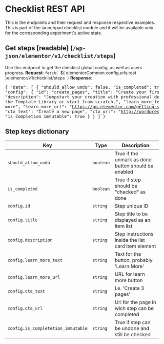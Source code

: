 # Checklist REST API

This is the endpoints and their request and response respective examples. This is part of the launchpad checklist module and it will be available only for the corresponding experiment's active state.

## Get steps [readable] (`/wp-json/elementor/v1/checklist/steps`)

Use this endpoint to get the checklist global config, as well as users progress.
**Request**: `fetch( `${ elementorCommon.config.urls.rest }elementor/v1/checklist/steps` )`
**Response**: <pre>{
"data": [ {
"should_allow_undo": false,
"is_completed": true,
"config": {
"id": "create_pages",
"title": "Create your first 3 pages",
"description": "Jumpstart your creation with professional designs from the Template Library or start from scratch.",
"learn_more_text": "Learn more",
"learn_more_url": "https://go.elementor.com/getting-started-with-elementor/",
"cta_text": "Create a new page",
"cta_url": "http://wordpress-dev.local/wp-admin/edit.php?action=elementor_new_post&post_type=page&_wpnonce=b68e0a348f",
"is_completion_immutable": true } } ]
}</pre>		

## Step keys dictionary

| Key       		        		  | Type		|Description										 |
|------------------------------------|-------------|----------------------------------------------------|
| `should_allow_undo`                | `boolean`	|True if the unmark as done button should be enabled |
| `is_completed`                     | `boolean`	|True if step should be "checked" as done			 |
| `config.id`						  | `string`	|Step unique ID										 |
| `config.title`					  | `string`	|Step title to be displayed as an item list			 |
| `config.description`				  | `string`	|Step instructions inside the list card item element |
| `config.learn_more_text`			  | `string`	|Text for the button, probably 'Learn More'			 |
| `config.learn_more_url`			  | `string`	|URL for learn more button							 |
| `config.cta_text`				  | `string`	|I.e. 'Create 3 pages'								 |
| `config.cta_url`					  | `string`	|Url for the page in wich step can be completed		 |
| `config.is_completetion_immutable` | `string`	|True if step can be undone and still be checked	 |
